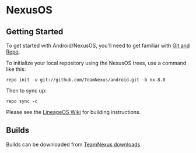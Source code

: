 NexusOS
===========

Getting Started
---------------

To get started with Android/NexusOS, you'll need to get
familiar with [Git and Repo](https://source.android.com/source/using-repo.html).

To initialize your local repository using the NexusOS trees, use a command like this:

    repo init -u git://github.com/TeamNexus/android.git -b nx-8.0

Then to sync up:

    repo sync -c

Please see the [LineageOS Wiki](https://wiki.lineageos.org/) for building instructions.


Builds
--------

Builds can be downloaded from [TeamNexus downloads](https://files.nexus-roms.eu/)

